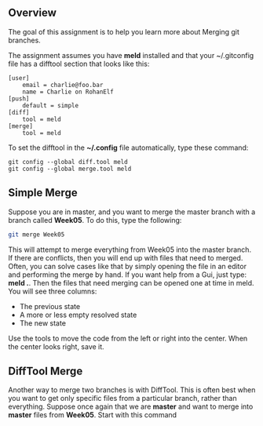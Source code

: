 ## Overview

The goal of this assignment is to help you learn more about Merging git branches.

The assignment assumes you have **meld** installed and that your ~/.gitconfig file has a difftool section that looks like this:

```
[user]
	email = charlie@foo.bar
	name = Charlie on RohanElf
[push]
	default = simple
[diff]
	tool = meld
[merge]
	tool = meld
```

To set the difftool in the **~/.config** file automatically, type these command:

```
git config --global diff.tool meld
git config --global merge.tool meld
```

## Simple Merge

Suppose you are in master, and you want to merge the master branch with a branch called **Week05**. To do this, type the following:

```bash
git merge Week05
```

This will attempt to merge everything from Week05 into the master branch. If there are conflicts, then you will end up with files that need to merged. Often, you can solve cases like that by simply opening the file in an editor and performing the merge by hand. If you want help from a Gui, just type: **meld .**. Then the files that need merging can be opened one at time in meld. You will see three columns:

- The previous state
- A more or less empty resolved state
- The new state

Use the tools to move the code from the left or right into the center. When the center looks right, save it.

## DiffTool Merge

Another way to merge two branches is with DiffTool. This is often best when you want to get only specific files from a particular branch, rather than everything. Suppose once again that we are **master** and want to merge into **master** files from **Week05**. Start with this command
